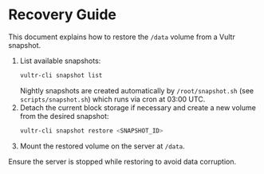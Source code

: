 # Recovery Guide

This document explains how to restore the `/data` volume from a Vultr snapshot.

1. List available snapshots:
   ```bash
   vultr-cli snapshot list
   ```
   Nightly snapshots are created automatically by `/root/snapshot.sh` (see `scripts/snapshot.sh`) which runs via cron at 03:00 UTC.
2. Detach the current block storage if necessary and create a new volume from the desired snapshot:
   ```bash
   vultr-cli snapshot restore <SNAPSHOT_ID>
   ```
3. Mount the restored volume on the server at `/data`.

Ensure the server is stopped while restoring to avoid data corruption.
